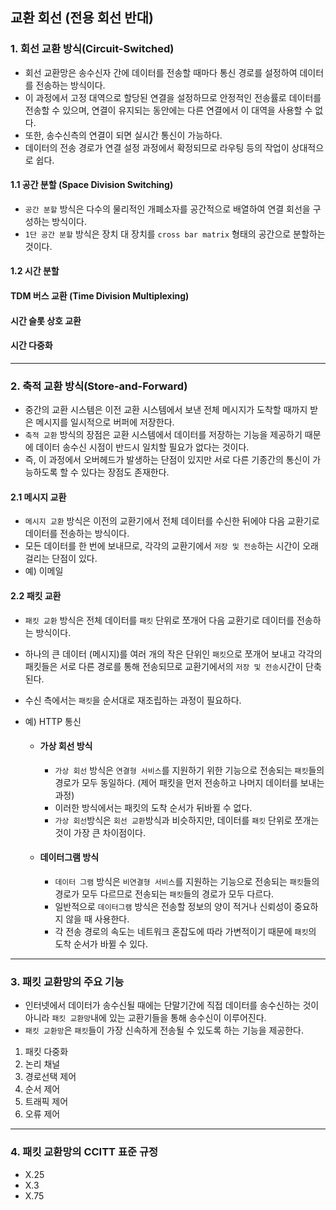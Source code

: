 ## 교환 회선 (전용 회선 반대)

### 1. 회선 교환 방식(Circuit-Switched)

- 회선 교환망은 송수신자 간에 데이터를 전송할 때마다 통신 경로를 설정하여 데이터를 전송하는 방식이다.
- 이 과정에서 고정 대역으로 할당된 연결을 설정하므로 안정적인 전송률로 데이터를 전송할 수 있으며, 연결이 유지되는 동안에는 다른 연결에서 이 대역을 사용할 수 없다.
- 또한, 송수신측의 연결이 되면 실시간 통신이 가능하다.
- 데이터의 전송 경로가 연결 설정 과정에서 확정되므로 라우팅 등의 작업이 상대적으로 쉽다.

#### 1.1 공간 분할 (Space Division Switching)

- `공간 분할` 방식은 다수의 물리적인 개폐소자를 공간적으로 배열하여 연결 회선을 구성하는 방식이다.
- `1단 공간 분할` 방식은 장치 대 장치를 `cross bar matrix` 형태의 공간으로 분할하는 것이다.

#### 1.2 시간 분할

#### TDM 버스 교환 (Time Division Multiplexing)

#### 시간 슬롯 상호 교환

#### 시간 다중화

---

### 2. 축적 교환 방식(Store-and-Forward)

- 중간의 교환 시스템은 이전 교환 시스템에서 보낸 전체 메시지가 도착할 때까지 받은 메시지를 일시적으로 버퍼에 저장한다. 
- `축적 교환` 방식의 장점은 교환 시스템에서 데이터를 저장하는 기능을 제공하기 때문에 데이터 송수신 시점이 반드시 일치할 필요가 없다는 것이다.
- 즉, 이 과정에서 오버헤드가 발생하는 단점이 있지만 서로 다른 기종간의 통신이 가능하도록 할 수 있다는 장점도 존재한다.

#### 2.1 메시지 교환

- `메시지 교환` 방식은 이전의 교환기에서 전체 데이터를 수신한 뒤에야 다음 교환기로 데이터를 전송하는 방식이다.
- 모든 데이터를 한 번에 보내므로, 각각의 교환기에서 `저장 및 전송`하는 시간이 오래걸리는 단점이 있다.
- 예) 이메일

#### 2.2 패킷 교환

- `패킷 교환` 방식은 전체 데이터를 `패킷` 단위로 쪼개어 다음 교환기로 데이터를 전송하는 방식이다.

- 하나의 큰 데이터 (메시지)를 여러 개의 작은 단위인 `패킷`으로 쪼개어 보내고 각각의 패킷들은 서로 다른 경로를 통해 전송되므로 교환기에서의 `저장 및 전송`시간이 단축된다.

- 수신 측에서는 `패킷`을 순서대로 재조립하는 과정이 필요하다.

- 예) HTTP 통신

  

  - #### 가상 회선 방식

    - `가상 회선` 방식은 `연결형 서비스`를 지원하기 위한 기능으로 전송되는 `패킷`들의 경로가 모두 동일하다. (제어 패킷을 먼저 전송하고 나머지 데이터를 보내는 과정)
    - 이러한 방식에서는 패킷의 도착 순서가 뒤바뀔 수 없다.
    - `가상 회선`방식은 `회선 교환`방식과 비슷하지만, 데이터를 `패킷` 단위로 쪼개는 것이 가장 큰 차이점이다.

  - #### 데이터그램 방식

    - `데이터 그램` 방식은 `비연결형 서비스`를 지원하는 기능으로 전송되는 `패킷`들의 경로가 모두 다르므로 전송되는 `패킷`들의 경로가 모두 다르다.
    - 일반적으로 `데이터그램` 방식은 전송할 정보의 양이 적거나 신뢰성이 중요하지 않을 때 사용한다.
    - 각 전송 경로의 속도는 네트워크 혼잡도에 따라 가변적이기 때문에 `패킷`의 도착 순서가 바뀔 수 있다.

---

### 3. 패킷 교환망의 주요 기능

- 인터넷에서 데이터가 송수신될 때에는 단말기간에 직접 데이터를 송수신하는 것이 아니라 `패킷 교환망`내에 있는 교환기들을 통해 송수신이 이루어진다.
- `패킷 교환망`은 `패킷`들이 가장 신속하게 전송될 수 있도록 하는 기능을 제공한다.

1. 패킷 다중화
2. 논리 채널
3. 경로선택 제어
4. 순서 제어
5. 트래픽 제어
6. 오류 제어

---

### 4. 패킷 교환망의 CCITT 표준 규정

- X.25
- X.3
- X.75

